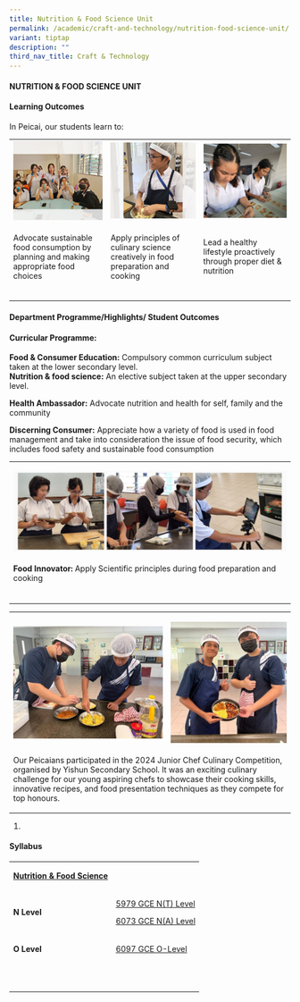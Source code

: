 ```yaml
---
title: Nutrition & Food Science Unit
permalink: /academic/craft-and-technology/nutrition-food-science-unit/
variant: tiptap
description: ""
third_nav_title: Craft & Technology
---
```

<h4><strong>NUTRITION &amp; FOOD SCIENCE UNIT</strong></h4>
<h4><strong>Learning Outcomes</strong></h4>
<p>In Peicai, our students learn to:</p>
<table style="minWidth: 75px">
<colgroup>
<col>
<col>
<col>
</colgroup>
<tbody>
<tr>
<td rowspan="1" colspan="1">
<div class="isomer-image-wrapper">
<img style="width: 100%;" height="auto" width="100%" src="/images/NFS_1v1.jpg">
</div>
</td>
<td rowspan="1" colspan="1">
<div class="isomer-image-wrapper">
<img style="width: 100%;" height="auto" width="100%" src="/images/NFS_2v1.jpg">
</div>
</td>
<td rowspan="1" colspan="1">
<div class="isomer-image-wrapper">
<img style="width: 100%;" height="auto" width="100%" src="/images/NFS_3v1.jpg">
</div>
</td>
</tr>
<tr>
<td rowspan="1" colspan="1">
<p>Advocate sustainable food consumption by planning and making appropriate
food choices</p>
</td>
<td rowspan="1" colspan="1">
<p>Apply principles of culinary science creatively in food preparation and
cooking</p>
</td>
<td rowspan="1" colspan="1">
<p>Lead a healthy lifestyle proactively through proper diet &amp; nutrition</p>
</td>
</tr>
<tr>
<td rowspan="1" colspan="1">
<p></p>
</td>
<td rowspan="1" colspan="1">
<p></p>
</td>
<td rowspan="1" colspan="1">
<p></p>
</td>
</tr>
</tbody>
</table>
<h4><strong>Department Programme/Highlights/ Student Outcomes</strong></h4>
<h4><strong>Curricular Programme:</strong></h4>
<p><strong>Food &amp; Consumer Education:</strong>&nbsp;Compulsory common
curriculum subject taken at the lower secondary level.
<br><strong>Nutrition &amp; food science:</strong>&nbsp;An elective subject
taken at the upper secondary level.</p>
<p><strong>Health Ambassador:</strong>&nbsp;Advocate nutrition and health
for self, family and the community</p>
<p><strong>Discerning Consumer:</strong> Appreciate how a variety of food
is used in food management and take into consideration the issue of food
security, which includes food safety and sustainable food consumption</p>
<table style="minWidth: 25px">
<colgroup>
<col>
</colgroup>
<tbody>
<tr>
<td rowspan="1" colspan="1">
<p></p>
<div class="isomer-image-wrapper">
<img style="width: 100%" height="auto" width="100%" alt="" src="/images/Academic/nfs_2024_1.jpg">
</div>
</td>
</tr>
<tr>
<td rowspan="1" colspan="1">
<p><strong>Food Innovator:</strong> Apply Scientific principles during food
preparation and cooking</p>
</td>
</tr>
<tr>
<td rowspan="1" colspan="1">
<p></p>
</td>
</tr>
</tbody>
</table>
<table style="minWidth: 50px">
<colgroup>
<col>
<col>
</colgroup>
<tbody>
<tr>
<th rowspan="1" colspan="1">
<p></p>
<div class="isomer-image-wrapper">
<img style="width: 100%" height="auto" width="100%" alt="" src="/images/Academic/nfs_2024_2.jpg">
</div>
</th>
<th rowspan="1" colspan="1">
<p></p>
<div class="isomer-image-wrapper">
<img style="width: 100%" height="auto" width="100%" alt="" src="/images/Academic/nfs_2024_3.jpg">
</div>
</th>
</tr>
<tr>
<td rowspan="1" colspan="2">
<p>Our Peicaians participated in the 2024 Junior Chef Culinary Competition,
organised by Yishun Secondary School. It was an exciting culinary challenge
for our young aspiring chefs to showcase their cooking skills, innovative
recipes, and food presentation techniques as they compete for top honours.</p>
</td>
</tr>
</tbody>
</table>
<ol data-tight="true" class="tight">
<li>
<p></p>
</li>
</ol>
<h4><strong>Syllabus</strong></h4>
<table style="minWidth: 50px">
<colgroup>
<col>
<col>
</colgroup>
<tbody>
<tr>
<td rowspan="1" colspan="1">
<p><strong><u>Nutrition &amp; Food Science</u></strong>
</p>
</td>
<td rowspan="1" colspan="1">
<p></p>
</td>
</tr>
<tr>
<td rowspan="1" colspan="1">
<p><strong>N Level</strong>
</p>
</td>
<td rowspan="1" colspan="1">
<p><a href="https://www.seab.gov.sg/docs/default-source/national-examinations/syllabus/nlevel/2024syllabus/5979_y24_sy.pdf" rel="noopener noreferrer nofollow" target="_blank">5979 GCE N(T) Level</a>
</p>
<p><a href="https://www.seab.gov.sg/docs/default-source/national-examinations/syllabus/nlevel/2024syllabus/6073_y24_sy.pdf" rel="noopener noreferrer nofollow" target="_blank">6073 GCE N(A) Level</a>
</p>
</td>
</tr>
<tr>
<td rowspan="1" colspan="1">
<p><strong>O Level</strong>
</p>
</td>
<td rowspan="1" colspan="1">
<p><a href="https://www.seab.gov.sg/docs/default-source/national-examinations/syllabus/olevel/2023syllabus/6097_y23_sy.pdf" rel="noopener noreferrer nofollow" target="_blank">6097 GCE O-Level</a>
</p>
</td>
</tr>
<tr>
<td rowspan="1" colspan="1">
<p>&nbsp;</p>
</td>
<td rowspan="1" colspan="1">
<p></p>
</td>
</tr>
</tbody>
</table>
<p></p>